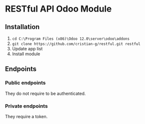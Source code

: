 # RESTful API Odoo Module
## Installation
1. `cd C:\Program Files (x86)\Odoo 12.0\server\odoo\addons`
2. `git clone https://github.com/cristian-g/restful.git restful`
3. Update app list
4. Install module
## Endpoints
### Public endpoints
They do not require to be authenticated.
### Private endpoints
They require a token.